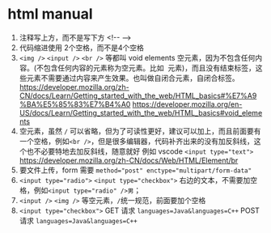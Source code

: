 # html manual

1. 注释写上方，而不是写下方 \<!-- --\>
2. 代码缩进使用 2个空格，而不是4个空格
3. `<img />` `<input />` `<br />` 等都叫 void elements 空元素，因为不包含任何内容。(不包含任何内容的元素称为空元素。比如 <img> 元素)，而且没有结束标签，这些元素不需要通过内容来产生效果。也叫做自闭合元素，自闭合标签。https://developer.mozilla.org/zh-CN/docs/Learn/Getting_started_with_the_web/HTML_basics#%E7%A9%BA%E5%85%83%E7%B4%A0 https://developer.mozilla.org/en-US/docs/Learn/Getting_started_with_the_web/HTML_basics#void_elements 
4. 空元素，虽然 `/` 可以省略，但为了可读性更好，建议可以加上，而且前面要有一个空格，例如`<br />`，但是很多编辑器，代码补齐出来的没有加反斜线，这个也不必要特地去加反斜线，随意就好 例如 vscode `<input type="text">` https://developer.mozilla.org/zh-CN/docs/Web/HTML/Element/br
5. 要文件上传，form 需要 `method="post" enctype="multipart/form-data"`
6. `<input type="radio">` `<input type="checkbox">` 右边的文本，不需要加空格，例如`<input type="radio" />男`；
7. `<input />` `<img />` 等空元素，`/`统一规范，前面要加个空格
8. `<input type="checkbox">` GET 请求 `languages=Java&languages=C++` POST 请求 `languages=Java&languages=C++`
